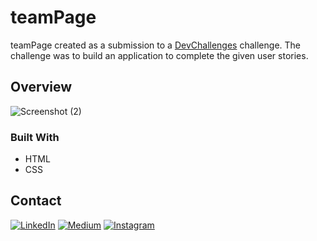 # teamPage

teamPage created as a submission to a [DevChallenges](https://devchallenges.io/challenges) challenge. The challenge was to build an application to complete the given user stories.

## Overview
![Screenshot (2)](https://user-images.githubusercontent.com/43924299/226671772-5283d4aa-1726-4f0e-bdc4-8899953c1fba.png)



### Built With

- HTML
- CSS

## Contact

[![LinkedIn](https://img.shields.io/badge/linkedin-%230077B5.svg?style=for-the-badge&logo=linkedin&logoColor=white)](https://www.linkedin.com/in/ncharanaraj/)
[![Medium](https://img.shields.io/badge/Medium-12100E?style=for-the-badge&logo=medium&logoColor=white)](https://medium.com/@ncharanaraj)
[![Instagram](https://img.shields.io/badge/Instagram-%23E4405F.svg?style=for-the-badge&logo=Instagram&logoColor=white)](https://www.instagram.com/itscharanraj/)
